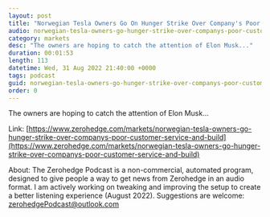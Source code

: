 ```yaml
---
layout: post
title: "Norwegian Tesla Owners Go On Hunger Strike Over Company's Poor Customer Service And Build Quality"
audio: norwegian-tesla-owners-go-hunger-strike-over-companys-poor-customer-service-and-build-0
category: markets
desc: "The owners are hoping to catch the attention of Elon Musk..."
duration: 00:01:53
length: 113
datetime: Wed, 31 Aug 2022 21:40:00 +0000
tags: podcast
guid: norwegian-tesla-owners-go-hunger-strike-over-companys-poor-customer-service-and-build-0
order: 0
---
```

The owners are hoping to catch the attention of Elon Musk...

Link: [https://www.zerohedge.com/markets/norwegian-tesla-owners-go-hunger-strike-over-companys-poor-customer-service-and-build](https://www.zerohedge.com/markets/norwegian-tesla-owners-go-hunger-strike-over-companys-poor-customer-service-and-build)

About: The Zerohedge Podcast is a non-commercial, automated program, designed to give people a way to get news from Zerohedge in an audio format.  I am actively working on tweaking and improving the setup to create a better listening experience (August 2022).  Suggestions are welcome: [zerohedgePodcast@outlook.com](mailto:zerohedgePodcast@outlook.com)